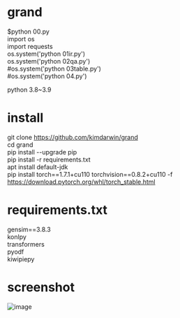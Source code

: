# grand
$python 00.py  
import os  
import requests  
os.system('python 01ir.py')  
os.system('python 02qa.py')  
#os.system('python 03table.py')  
#os.system('python 04.py')  


python 3.8~3.9  
# install
git clone https://github.com/kimdarwin/grand  
cd grand  
pip install --upgrade pip   
pip install -r requirements.txt  
apt install default-jdk  
pip install torch==1.7.1+cu110 torchvision==0.8.2+cu110 -f https://download.pytorch.org/whl/torch_stable.html  

# requirements.txt  
gensim==3.8.3  
konlpy  
transformers  
pyodf  
kiwipiepy  

# screenshot
![image](https://user-images.githubusercontent.com/2725508/205593856-6c7ad268-b22d-4296-be1a-d0fe7dd244dc.png)  

